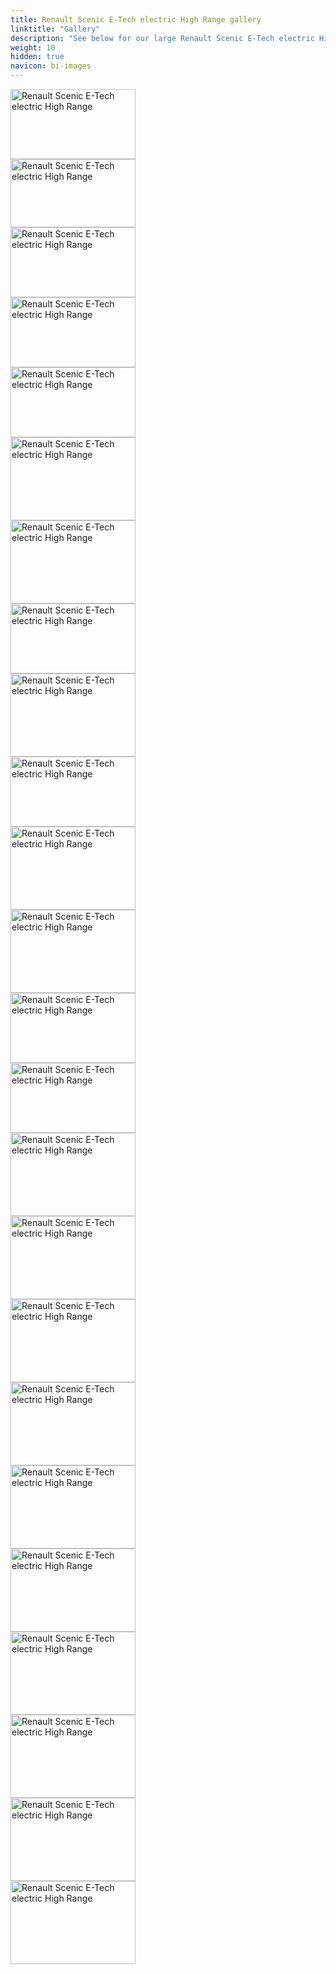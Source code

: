 ```yaml
---
title: Renault Scenic E-Tech electric High Range gallery
linktitle: "Gallery"
description: "See below for our large Renault Scenic E-Tech electric High Range image gallery. Click pictures for high-resolution versions."
weight: 10
hidden: true
navicon: bi-images
---
```

<!-- markdownlint-disable MD033 -->
<div class="pswp-gallery pswp-grid-container" id ="my-gallery">
<div class="pswp-grid-item">
<a href="https://media.evkx.net/multimedia/models/renault/scenic/scenic_e-tech_electric_high_range/exterior_1.jpg"
data-pswp-src="https://media.evkx.net/multimedia/models/renault/scenic/scenic_e-tech_electric_high_range/exterior_1.jpg"
data-pswp-width="3000"
data-pswp-height="1687" 
target="_blank">
<img src="https://media.evkx.net/multimedia/models/renault/scenic/scenic_e-tech_electric_high_range/exterior_1_xst.jpg" alt="Renault Scenic E-Tech electric High Range" width="200px" height="112px" />
</a>
</div>
<div class="pswp-grid-item">
<a href="https://media.evkx.net/multimedia/models/renault/scenic/scenic_e-tech_electric_high_range/exterior_2.jpg"
data-pswp-src="https://media.evkx.net/multimedia/models/renault/scenic/scenic_e-tech_electric_high_range/exterior_2.jpg"
data-pswp-width="3000"
data-pswp-height="1638" 
target="_blank">
<img src="https://media.evkx.net/multimedia/models/renault/scenic/scenic_e-tech_electric_high_range/exterior_2_xst.jpg" alt="Renault Scenic E-Tech electric High Range" width="200px" height="109px" />
</a>
</div>
<div class="pswp-grid-item">
<a href="https://media.evkx.net/multimedia/models/renault/scenic/scenic_e-tech_electric_high_range/exterior_3.jpg"
data-pswp-src="https://media.evkx.net/multimedia/models/renault/scenic/scenic_e-tech_electric_high_range/exterior_3.jpg"
data-pswp-width="3000"
data-pswp-height="1683" 
target="_blank">
<img src="https://media.evkx.net/multimedia/models/renault/scenic/scenic_e-tech_electric_high_range/exterior_3_xst.jpg" alt="Renault Scenic E-Tech electric High Range" width="200px" height="112px" />
</a>
</div>
<div class="pswp-grid-item">
<a href="https://media.evkx.net/multimedia/models/renault/scenic/scenic_e-tech_electric_high_range/exterior_4.jpg"
data-pswp-src="https://media.evkx.net/multimedia/models/renault/scenic/scenic_e-tech_electric_high_range/exterior_4.jpg"
data-pswp-width="3000"
data-pswp-height="1690" 
target="_blank">
<img src="https://media.evkx.net/multimedia/models/renault/scenic/scenic_e-tech_electric_high_range/exterior_4_xst.jpg" alt="Renault Scenic E-Tech electric High Range" width="200px" height="112px" />
</a>
</div>
<div class="pswp-grid-item">
<a href="https://media.evkx.net/multimedia/models/renault/scenic/scenic_e-tech_electric_high_range/exterior_5.jpg"
data-pswp-src="https://media.evkx.net/multimedia/models/renault/scenic/scenic_e-tech_electric_high_range/exterior_5.jpg"
data-pswp-width="3000"
data-pswp-height="1686" 
target="_blank">
<img src="https://media.evkx.net/multimedia/models/renault/scenic/scenic_e-tech_electric_high_range/exterior_5_xst.jpg" alt="Renault Scenic E-Tech electric High Range" width="200px" height="112px" />
</a>
</div>
<div class="pswp-grid-item">
<a href="https://media.evkx.net/multimedia/models/renault/scenic/scenic_e-tech_electric_high_range/frontseats_1.jpg"
data-pswp-src="https://media.evkx.net/multimedia/models/renault/scenic/scenic_e-tech_electric_high_range/frontseats_1.jpg"
data-pswp-width="3000"
data-pswp-height="2001" 
target="_blank">
<img src="https://media.evkx.net/multimedia/models/renault/scenic/scenic_e-tech_electric_high_range/frontseats_1_xst.jpg" alt="Renault Scenic E-Tech electric High Range" width="200px" height="133px" />
</a>
</div>
<div class="pswp-grid-item">
<a href="https://media.evkx.net/multimedia/models/renault/scenic/scenic_e-tech_electric_high_range/frontseats_2.jpg"
data-pswp-src="https://media.evkx.net/multimedia/models/renault/scenic/scenic_e-tech_electric_high_range/frontseats_2.jpg"
data-pswp-width="3000"
data-pswp-height="2001" 
target="_blank">
<img src="https://media.evkx.net/multimedia/models/renault/scenic/scenic_e-tech_electric_high_range/frontseats_2_xst.jpg" alt="Renault Scenic E-Tech electric High Range" width="200px" height="133px" />
</a>
</div>
<div class="pswp-grid-item">
<a href="https://media.evkx.net/multimedia/models/renault/scenic/scenic_e-tech_electric_high_range/headlights_1.jpg"
data-pswp-src="https://media.evkx.net/multimedia/models/renault/scenic/scenic_e-tech_electric_high_range/headlights_1.jpg"
data-pswp-width="3000"
data-pswp-height="1687" 
target="_blank">
<img src="https://media.evkx.net/multimedia/models/renault/scenic/scenic_e-tech_electric_high_range/headlights_1_xst.jpg" alt="Renault Scenic E-Tech electric High Range" width="200px" height="112px" />
</a>
</div>
<div class="pswp-grid-item">
<a href="https://media.evkx.net/multimedia/models/renault/scenic/scenic_e-tech_electric_high_range/headlights_2.jpg"
data-pswp-src="https://media.evkx.net/multimedia/models/renault/scenic/scenic_e-tech_electric_high_range/headlights_2.jpg"
data-pswp-width="3000"
data-pswp-height="2001" 
target="_blank">
<img src="https://media.evkx.net/multimedia/models/renault/scenic/scenic_e-tech_electric_high_range/headlights_2_xst.jpg" alt="Renault Scenic E-Tech electric High Range" width="200px" height="133px" />
</a>
</div>
<div class="pswp-grid-item">
<a href="https://media.evkx.net/multimedia/models/renault/scenic/scenic_e-tech_electric_high_range/interior_1.jpg"
data-pswp-src="https://media.evkx.net/multimedia/models/renault/scenic/scenic_e-tech_electric_high_range/interior_1.jpg"
data-pswp-width="3000"
data-pswp-height="1687" 
target="_blank">
<img src="https://media.evkx.net/multimedia/models/renault/scenic/scenic_e-tech_electric_high_range/interior_1_xst.jpg" alt="Renault Scenic E-Tech electric High Range" width="200px" height="112px" />
</a>
</div>
<div class="pswp-grid-item">
<a href="https://media.evkx.net/multimedia/models/renault/scenic/scenic_e-tech_electric_high_range/interior_2.jpg"
data-pswp-src="https://media.evkx.net/multimedia/models/renault/scenic/scenic_e-tech_electric_high_range/interior_2.jpg"
data-pswp-width="3000"
data-pswp-height="2001" 
target="_blank">
<img src="https://media.evkx.net/multimedia/models/renault/scenic/scenic_e-tech_electric_high_range/interior_2_xst.jpg" alt="Renault Scenic E-Tech electric High Range" width="200px" height="133px" />
</a>
</div>
<div class="pswp-grid-item">
<a href="https://media.evkx.net/multimedia/models/renault/scenic/scenic_e-tech_electric_high_range/interior_3.jpg"
data-pswp-src="https://media.evkx.net/multimedia/models/renault/scenic/scenic_e-tech_electric_high_range/interior_3.jpg"
data-pswp-width="3000"
data-pswp-height="2001" 
target="_blank">
<img src="https://media.evkx.net/multimedia/models/renault/scenic/scenic_e-tech_electric_high_range/interior_3_xst.jpg" alt="Renault Scenic E-Tech electric High Range" width="200px" height="133px" />
</a>
</div>
<div class="pswp-grid-item">
<a href="https://media.evkx.net/multimedia/models/renault/scenic/scenic_e-tech_electric_high_range/main_1.jpg"
data-pswp-src="https://media.evkx.net/multimedia/models/renault/scenic/scenic_e-tech_electric_high_range/main_1.jpg"
data-pswp-width="3000"
data-pswp-height="1689" 
target="_blank">
<img src="https://media.evkx.net/multimedia/models/renault/scenic/scenic_e-tech_electric_high_range/main_1_xst.jpg" alt="Renault Scenic E-Tech electric High Range" width="200px" height="112px" />
</a>
</div>
<div class="pswp-grid-item">
<a href="https://media.evkx.net/multimedia/models/renault/scenic/scenic_e-tech_electric_high_range/rearlights_1.jpg"
data-pswp-src="https://media.evkx.net/multimedia/models/renault/scenic/scenic_e-tech_electric_high_range/rearlights_1.jpg"
data-pswp-width="3000"
data-pswp-height="1687" 
target="_blank">
<img src="https://media.evkx.net/multimedia/models/renault/scenic/scenic_e-tech_electric_high_range/rearlights_1_xst.jpg" alt="Renault Scenic E-Tech electric High Range" width="200px" height="112px" />
</a>
</div>
<div class="pswp-grid-item">
<a href="https://media.evkx.net/multimedia/models/renault/scenic/scenic_e-tech_electric_high_range/roof_1.jpg"
data-pswp-src="https://media.evkx.net/multimedia/models/renault/scenic/scenic_e-tech_electric_high_range/roof_1.jpg"
data-pswp-width="3000"
data-pswp-height="2001" 
target="_blank">
<img src="https://media.evkx.net/multimedia/models/renault/scenic/scenic_e-tech_electric_high_range/roof_1_xst.jpg" alt="Renault Scenic E-Tech electric High Range" width="200px" height="133px" />
</a>
</div>
<div class="pswp-grid-item">
<a href="https://media.evkx.net/multimedia/models/renault/scenic/scenic_e-tech_electric_high_range/roof_2.jpg"
data-pswp-src="https://media.evkx.net/multimedia/models/renault/scenic/scenic_e-tech_electric_high_range/roof_2.jpg"
data-pswp-width="3000"
data-pswp-height="2001" 
target="_blank">
<img src="https://media.evkx.net/multimedia/models/renault/scenic/scenic_e-tech_electric_high_range/roof_2_xst.jpg" alt="Renault Scenic E-Tech electric High Range" width="200px" height="133px" />
</a>
</div>
<div class="pswp-grid-item">
<a href="https://media.evkx.net/multimedia/models/renault/scenic/scenic_e-tech_electric_high_range/screens_1.jpg"
data-pswp-src="https://media.evkx.net/multimedia/models/renault/scenic/scenic_e-tech_electric_high_range/screens_1.jpg"
data-pswp-width="3000"
data-pswp-height="2001" 
target="_blank">
<img src="https://media.evkx.net/multimedia/models/renault/scenic/scenic_e-tech_electric_high_range/screens_1_xst.jpg" alt="Renault Scenic E-Tech electric High Range" width="200px" height="133px" />
</a>
</div>
<div class="pswp-grid-item">
<a href="https://media.evkx.net/multimedia/models/renault/scenic/scenic_e-tech_electric_high_range/screens_2.jpg"
data-pswp-src="https://media.evkx.net/multimedia/models/renault/scenic/scenic_e-tech_electric_high_range/screens_2.jpg"
data-pswp-width="3000"
data-pswp-height="2001" 
target="_blank">
<img src="https://media.evkx.net/multimedia/models/renault/scenic/scenic_e-tech_electric_high_range/screens_2_xst.jpg" alt="Renault Scenic E-Tech electric High Range" width="200px" height="133px" />
</a>
</div>
<div class="pswp-grid-item">
<a href="https://media.evkx.net/multimedia/models/renault/scenic/scenic_e-tech_electric_high_range/secondrowseats_1.jpg"
data-pswp-src="https://media.evkx.net/multimedia/models/renault/scenic/scenic_e-tech_electric_high_range/secondrowseats_1.jpg"
data-pswp-width="3000"
data-pswp-height="2001" 
target="_blank">
<img src="https://media.evkx.net/multimedia/models/renault/scenic/scenic_e-tech_electric_high_range/secondrowseats_1_xst.jpg" alt="Renault Scenic E-Tech electric High Range" width="200px" height="133px" />
</a>
</div>
<div class="pswp-grid-item">
<a href="https://media.evkx.net/multimedia/models/renault/scenic/scenic_e-tech_electric_high_range/secondrowseats_2.jpg"
data-pswp-src="https://media.evkx.net/multimedia/models/renault/scenic/scenic_e-tech_electric_high_range/secondrowseats_2.jpg"
data-pswp-width="3000"
data-pswp-height="2001" 
target="_blank">
<img src="https://media.evkx.net/multimedia/models/renault/scenic/scenic_e-tech_electric_high_range/secondrowseats_2_xst.jpg" alt="Renault Scenic E-Tech electric High Range" width="200px" height="133px" />
</a>
</div>
<div class="pswp-grid-item">
<a href="https://media.evkx.net/multimedia/models/renault/scenic/scenic_e-tech_electric_high_range/trunk_1.jpg"
data-pswp-src="https://media.evkx.net/multimedia/models/renault/scenic/scenic_e-tech_electric_high_range/trunk_1.jpg"
data-pswp-width="3000"
data-pswp-height="2001" 
target="_blank">
<img src="https://media.evkx.net/multimedia/models/renault/scenic/scenic_e-tech_electric_high_range/trunk_1_xst.jpg" alt="Renault Scenic E-Tech electric High Range" width="200px" height="133px" />
</a>
</div>
<div class="pswp-grid-item">
<a href="https://media.evkx.net/multimedia/models/renault/scenic/scenic_e-tech_electric_high_range/trunk_2.jpg"
data-pswp-src="https://media.evkx.net/multimedia/models/renault/scenic/scenic_e-tech_electric_high_range/trunk_2.jpg"
data-pswp-width="3000"
data-pswp-height="2001" 
target="_blank">
<img src="https://media.evkx.net/multimedia/models/renault/scenic/scenic_e-tech_electric_high_range/trunk_2_xst.jpg" alt="Renault Scenic E-Tech electric High Range" width="200px" height="133px" />
</a>
</div>
<div class="pswp-grid-item">
<a href="https://media.evkx.net/multimedia/models/renault/scenic/scenic_e-tech_electric_high_range/trunk_3.jpg"
data-pswp-src="https://media.evkx.net/multimedia/models/renault/scenic/scenic_e-tech_electric_high_range/trunk_3.jpg"
data-pswp-width="3000"
data-pswp-height="2001" 
target="_blank">
<img src="https://media.evkx.net/multimedia/models/renault/scenic/scenic_e-tech_electric_high_range/trunk_3_xst.jpg" alt="Renault Scenic E-Tech electric High Range" width="200px" height="133px" />
</a>
</div>
<div class="pswp-grid-item">
<a href="https://media.evkx.net/multimedia/models/renault/scenic/scenic_e-tech_electric_high_range/wheels_1.jpg"
data-pswp-src="https://media.evkx.net/multimedia/models/renault/scenic/scenic_e-tech_electric_high_range/wheels_1.jpg"
data-pswp-width="3000"
data-pswp-height="2001" 
target="_blank">
<img src="https://media.evkx.net/multimedia/models/renault/scenic/scenic_e-tech_electric_high_range/wheels_1_xst.jpg" alt="Renault Scenic E-Tech electric High Range" width="200px" height="133px" />
</a>
</div>
</div>
<script type="module">
  import PhotoSwipeLightbox from '/js/photoswipe-lightbox.esm.js';
    const lightbox = new PhotoSwipeLightbox({
       gallery: '#my-gallery',
        children: 'a',
        pswpModule: () => import('/js/photoswipe.esm.js')
    });
lightbox.init();
</script>
